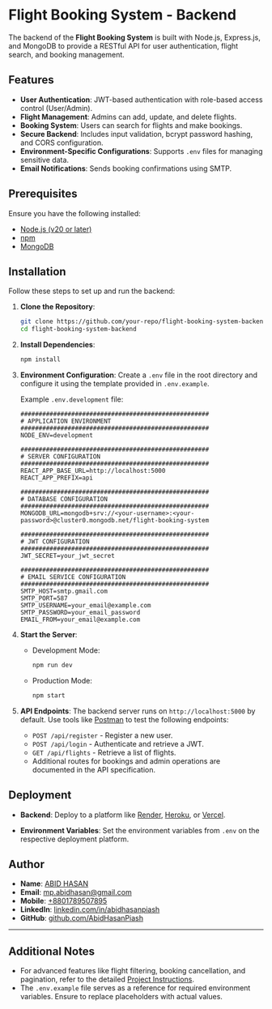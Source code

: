 
# Flight Booking System - Backend

The backend of the **Flight Booking System** is built with Node.js, Express.js, and MongoDB to provide a RESTful API for user authentication, flight search, and booking management.

## Features

- **User Authentication**: JWT-based authentication with role-based access control (User/Admin).
- **Flight Management**: Admins can add, update, and delete flights.
- **Booking System**: Users can search for flights and make bookings.
- **Secure Backend**: Includes input validation, bcrypt password hashing, and CORS configuration.
- **Environment-Specific Configurations**: Supports `.env` files for managing sensitive data.
- **Email Notifications**: Sends booking confirmations using SMTP.

## Prerequisites

Ensure you have the following installed:

- [Node.js (v20 or later)](https://nodejs.org/)
- [npm](https://www.npmjs.com/)
- [MongoDB](https://www.mongodb.com/)

## Installation

Follow these steps to set up and run the backend:

1. **Clone the Repository**:
   ```bash
   git clone https://github.com/your-repo/flight-booking-system-backend.git
   cd flight-booking-system-backend
   ```

2. **Install Dependencies**:
   ```bash
   npm install
   ```

3. **Environment Configuration**:
   Create a `.env` file in the root directory and configure it using the template provided in `.env.example`.

   Example `.env.development` file:
   ```env
   ####################################################
   # APPLICATION ENVIRONMENT
   ####################################################
   NODE_ENV=development

   ####################################################
   # SERVER CONFIGURATION
   ####################################################
   REACT_APP_BASE_URL=http://localhost:5000
   REACT_APP_PREFIX=api

   ####################################################
   # DATABASE CONFIGURATION
   ####################################################
   MONGODB_URL=mongodb+srv://<your-username>:<your-password>@cluster0.mongodb.net/flight-booking-system

   ####################################################
   # JWT CONFIGURATION
   ####################################################
   JWT_SECRET=your_jwt_secret

   ####################################################
   # EMAIL SERVICE CONFIGURATION
   ####################################################
   SMTP_HOST=smtp.gmail.com
   SMTP_PORT=587
   SMTP_USERNAME=your_email@example.com
   SMTP_PASSWORD=your_email_password
   EMAIL_FROM=your_email@example.com
   ```

4. **Start the Server**:
   - Development Mode:
     ```bash
     npm run dev
     ```
   - Production Mode:
     ```bash
     npm start
     ```

5. **API Endpoints**:
   The backend server runs on `http://localhost:5000` by default. Use tools like [Postman](https://www.postman.com/) to test the following endpoints:

   - `POST /api/register` - Register a new user.
   - `POST /api/login` - Authenticate and retrieve a JWT.
   - `GET /api/flights` - Retrieve a list of flights.
   - Additional routes for bookings and admin operations are documented in the API specification.

## Deployment

- **Backend**:
  Deploy to a platform like [Render](https://render.com/), [Heroku](https://heroku.com/), or [Vercel](https://vercel.com/).

- **Environment Variables**:
  Set the environment variables from `.env` on the respective deployment platform.

## Author

- **Name**: [ABID HASAN](https://abidhasan.vercel.app/)
- **Email**: [mp.abidhasan@gmail.com](mailto:mp.abidhasan@gmail.com)
- **Mobile**: [+8801789507895](tel:+8801789507895)
- **LinkedIn**: [linkedin.com/in/abidhasanpiash](https://www.linkedin.com/in/abidhasanpiash/)
- **GitHub**: [github.com/AbidHasanPiash](https://github.com/AbidHasanPiash)

---

## Additional Notes

- For advanced features like flight filtering, booking cancellation, and pagination, refer to the detailed [Project Instructions](#).
- The `.env.example` file serves as a reference for required environment variables. Ensure to replace placeholders with actual values.
